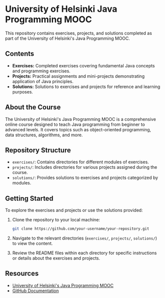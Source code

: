 # University of Helsinki Java Programming MOOC

This repository contains exercises, projects, and solutions completed as part of the University of Helsinki's Java Programming MOOC.

## Contents

- **Exercises:** Completed exercises covering fundamental Java concepts and programming exercises.
- **Projects:** Practical assignments and mini-projects demonstrating application of Java principles.
- **Solutions:** Solutions to exercises and projects for reference and learning purposes.

## About the Course

The University of Helsinki's Java Programming MOOC is a comprehensive online course designed to teach Java programming from beginner to advanced levels. It covers topics such as object-oriented programming, data structures, algorithms, and more.

## Repository Structure

- `exercises/`: Contains directories for different modules of exercises.
- `projects/`: Includes directories for various projects assigned during the course.
- `solutions/`: Provides solutions to exercises and projects categorized by modules.

## Getting Started

To explore the exercises and projects or use the solutions provided:

1. Clone the repository to your local machine:

   ```bash
   git clone https://github.com/your-username/your-repository.git
   ```

2. Navigate to the relevant directories (`exercises/`, `projects/`, `solutions/`) to view the content.

3. Review the README files within each directory for specific instructions or details about the exercises and projects.

## Resources

- [University of Helsinki's Java Programming MOOC]([https://mooc.fi/en/](https://java-programming.mooc.fi/part-1))
- [GitHub Documentation](https://docs.github.com/)
